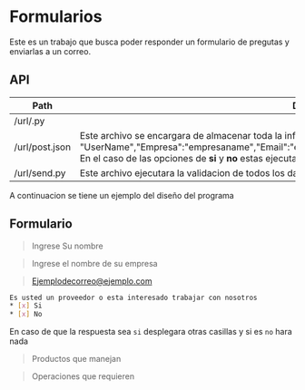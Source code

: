 # Formularios

Este es un trabajo que busca poder responder un formulario de pregutas y enviarlas a un correo.

## API

| Path                  | Descripción |
| --------------------- | ----------- |
| /url/.py         |             |
| /url/post.json        |Este archivo se encargara de almacenar toda la informacion ingresada en las casillas, {"username": "UserName","Empresa":"empresaname","Email":"emailexample","Mensaje":"Mensajex","si":"sies","no":"noes"} En el caso de las opciones de **si** y **no** estas ejecutaran acciones que seran ejeutas con un **if** y un **else**  |
| /url/send.py             |Este archivo ejecutara la validacion de todos los datos que fueron ingresados en el formulario.             |


A continuacion se tiene un ejemplo del diseño del programa


## Formulario
<!-- Blockquote -->
> Ingrese Su nombre
<!-- Blockquote -->
> Ingrese el nombre de su empresa
<!-- Blockquote -->
> Ejemplodecorreo@ejemplo.com

```bash
Es usted un proveedor o esta interesado trabajar con nosotros
* [x] Si
* [x] No
```
En caso de que la respuesta sea `si` desplegara otras casillas y si es `no` hara nada 
<!-- Blockquote -->
> Productos que manejan
<!-- Blockquote -->
> Operaciones que requieren
